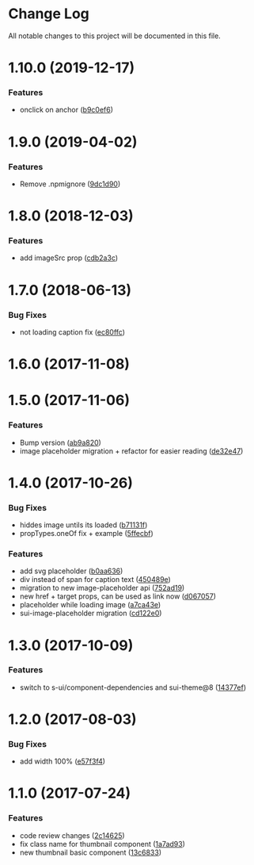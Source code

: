 # Change Log

All notable changes to this project will be documented in this file.

<a name="1.10.0"></a>
# 1.10.0 (2019-12-17)


### Features

* onclick on anchor ([b9c0ef6](https://github.com/SUI-Components/schibsted-spain-components/commit/b9c0ef6))



<a name="1.9.0"></a>
# 1.9.0 (2019-04-02)


### Features

* Remove .npmignore ([9dc1d90](https://github.com/SUI-Components/schibsted-spain-components/commit/9dc1d90))



<a name="1.8.0"></a>
# 1.8.0 (2018-12-03)


### Features

* add imageSrc prop ([cdb2a3c](https://github.com/SUI-Components/schibsted-spain-components/commit/cdb2a3c))



<a name="1.7.0"></a>
# 1.7.0 (2018-06-13)


### Bug Fixes

* not loading caption fix ([ec80ffc](https://github.com/SUI-Components/schibsted-spain-components/commit/ec80ffc))



<a name="1.6.0"></a>
# 1.6.0 (2017-11-08)



<a name="1.5.0"></a>
# 1.5.0 (2017-11-06)


### Features

* Bump version ([ab9a820](https://github.com/SUI-Components/schibsted-spain-components/commit/ab9a820))
* image placeholder migration + refactor for easier reading ([de32e47](https://github.com/SUI-Components/schibsted-spain-components/commit/de32e47))



<a name="1.4.0"></a>
# 1.4.0 (2017-10-26)


### Bug Fixes

* hiddes image untils its loaded ([b71131f](https://github.com/SUI-Components/schibsted-spain-components/commit/b71131f))
* propTypes.oneOf fix + example ([5ffecbf](https://github.com/SUI-Components/schibsted-spain-components/commit/5ffecbf))


### Features

* add svg placeholder ([b0aa636](https://github.com/SUI-Components/schibsted-spain-components/commit/b0aa636))
* div instead of span for caption text ([450489e](https://github.com/SUI-Components/schibsted-spain-components/commit/450489e))
* migration to new image-placeholder api ([752ad19](https://github.com/SUI-Components/schibsted-spain-components/commit/752ad19))
* new href + target props, can be used as link now ([d067057](https://github.com/SUI-Components/schibsted-spain-components/commit/d067057))
* placeholder while loading image ([a7ca43e](https://github.com/SUI-Components/schibsted-spain-components/commit/a7ca43e))
* sui-image-placeholder migration ([cd122e0](https://github.com/SUI-Components/schibsted-spain-components/commit/cd122e0))



<a name="1.3.0"></a>
# 1.3.0 (2017-10-09)


### Features

* switch to s-ui/component-dependencies and sui-theme@8 ([14377ef](https://github.com/SUI-Components/schibsted-spain-components/commit/14377ef))



<a name="1.2.0"></a>
# 1.2.0 (2017-08-03)


### Bug Fixes

* add width 100% ([e57f3f4](https://github.com/SUI-Components/schibsted-spain-components/commit/e57f3f4))



<a name="1.1.0"></a>
# 1.1.0 (2017-07-24)


### Features

* code review changes ([2c14625](https://github.com/SUI-Components/schibsted-spain-components/commit/2c14625))
* fix class name for thumbnail component ([1a7ad93](https://github.com/SUI-Components/schibsted-spain-components/commit/1a7ad93))
* new thumbnail basic component ([13c6833](https://github.com/SUI-Components/schibsted-spain-components/commit/13c6833))



